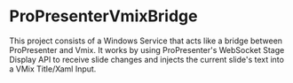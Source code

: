 # ProPresenterVmixBridge

This project consists of a Windows Service that acts like a bridge between ProPresenter and Vmix.
It works by using ProPresenter's WebSocket Stage Display API to receive slide changes and injects the current slide's text into a VMix Title/Xaml Input.

